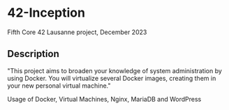 # 42-Inception
Fifth Core 42 Lausanne project, December 2023
## Description
"This project aims to broaden your knowledge of system administration by using Docker. You will virtualize several Docker images, creating them in your new personal virtual machine."

Usage of Docker, Virtual Machines, Nginx, MariaDB and WordPress
